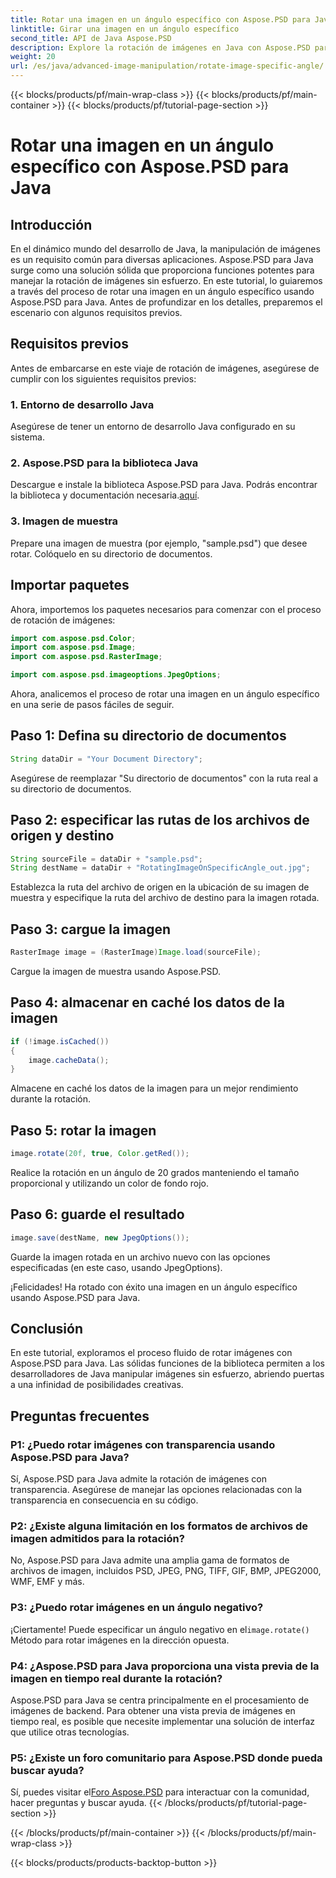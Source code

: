 ```yaml
---
title: Rotar una imagen en un ángulo específico con Aspose.PSD para Java
linktitle: Girar una imagen en un ángulo específico
second_title: API de Java Aspose.PSD
description: Explore la rotación de imágenes en Java con Aspose.PSD para Java. Gire imágenes sin esfuerzo en ángulos específicos.
weight: 20
url: /es/java/advanced-image-manipulation/rotate-image-specific-angle/
---
```


{{< blocks/products/pf/main-wrap-class >}}
{{< blocks/products/pf/main-container >}}
{{< blocks/products/pf/tutorial-page-section >}}

# Rotar una imagen en un ángulo específico con Aspose.PSD para Java

## Introducción

En el dinámico mundo del desarrollo de Java, la manipulación de imágenes es un requisito común para diversas aplicaciones. Aspose.PSD para Java surge como una solución sólida que proporciona funciones potentes para manejar la rotación de imágenes sin esfuerzo. En este tutorial, lo guiaremos a través del proceso de rotar una imagen en un ángulo específico usando Aspose.PSD para Java. Antes de profundizar en los detalles, preparemos el escenario con algunos requisitos previos.

## Requisitos previos

Antes de embarcarse en este viaje de rotación de imágenes, asegúrese de cumplir con los siguientes requisitos previos:

### 1. Entorno de desarrollo Java
Asegúrese de tener un entorno de desarrollo Java configurado en su sistema.

### 2. Aspose.PSD para la biblioteca Java
 Descargue e instale la biblioteca Aspose.PSD para Java. Podrás encontrar la biblioteca y documentación necesaria.[aquí](https://reference.aspose.com/psd/java/).

### 3. Imagen de muestra
Prepare una imagen de muestra (por ejemplo, "sample.psd") que desee rotar. Colóquelo en su directorio de documentos.

## Importar paquetes

Ahora, importemos los paquetes necesarios para comenzar con el proceso de rotación de imágenes:

```java
import com.aspose.psd.Color;
import com.aspose.psd.Image;
import com.aspose.psd.RasterImage;

import com.aspose.psd.imageoptions.JpegOptions;
```

Ahora, analicemos el proceso de rotar una imagen en un ángulo específico en una serie de pasos fáciles de seguir.

## Paso 1: Defina su directorio de documentos

```java
String dataDir = "Your Document Directory";
```

Asegúrese de reemplazar "Su directorio de documentos" con la ruta real a su directorio de documentos.

## Paso 2: especificar las rutas de los archivos de origen y destino

```java
String sourceFile = dataDir + "sample.psd";
String destName = dataDir + "RotatingImageOnSpecificAngle_out.jpg";
```

Establezca la ruta del archivo de origen en la ubicación de su imagen de muestra y especifique la ruta del archivo de destino para la imagen rotada.

## Paso 3: cargue la imagen

```java
RasterImage image = (RasterImage)Image.load(sourceFile);
```

Cargue la imagen de muestra usando Aspose.PSD.

## Paso 4: almacenar en caché los datos de la imagen

```java
if (!image.isCached())
{
    image.cacheData();
}
```

Almacene en caché los datos de la imagen para un mejor rendimiento durante la rotación.

## Paso 5: rotar la imagen

```java
image.rotate(20f, true, Color.getRed());
```

Realice la rotación en un ángulo de 20 grados manteniendo el tamaño proporcional y utilizando un color de fondo rojo.

## Paso 6: guarde el resultado

```java
image.save(destName, new JpegOptions());
```

Guarde la imagen rotada en un archivo nuevo con las opciones especificadas (en este caso, usando JpegOptions).

¡Felicidades! Ha rotado con éxito una imagen en un ángulo específico usando Aspose.PSD para Java.

## Conclusión

En este tutorial, exploramos el proceso fluido de rotar imágenes con Aspose.PSD para Java. Las sólidas funciones de la biblioteca permiten a los desarrolladores de Java manipular imágenes sin esfuerzo, abriendo puertas a una infinidad de posibilidades creativas.

## Preguntas frecuentes

### P1: ¿Puedo rotar imágenes con transparencia usando Aspose.PSD para Java?

Sí, Aspose.PSD para Java admite la rotación de imágenes con transparencia. Asegúrese de manejar las opciones relacionadas con la transparencia en consecuencia en su código.

### P2: ¿Existe alguna limitación en los formatos de archivos de imagen admitidos para la rotación?

No, Aspose.PSD para Java admite una amplia gama de formatos de archivos de imagen, incluidos PSD, JPEG, PNG, TIFF, GIF, BMP, JPEG2000, WMF, EMF y más.

### P3: ¿Puedo rotar imágenes en un ángulo negativo?

 ¡Ciertamente! Puede especificar un ángulo negativo en el`image.rotate()` Método para rotar imágenes en la dirección opuesta.

### P4: ¿Aspose.PSD para Java proporciona una vista previa de la imagen en tiempo real durante la rotación?

Aspose.PSD para Java se centra principalmente en el procesamiento de imágenes de backend. Para obtener una vista previa de imágenes en tiempo real, es posible que necesite implementar una solución de interfaz que utilice otras tecnologías.

### P5: ¿Existe un foro comunitario para Aspose.PSD donde pueda buscar ayuda?

 Sí, puedes visitar el[Foro Aspose.PSD](https://forum.aspose.com/c/psd/34) para interactuar con la comunidad, hacer preguntas y buscar ayuda.
{{< /blocks/products/pf/tutorial-page-section >}}

{{< /blocks/products/pf/main-container >}}
{{< /blocks/products/pf/main-wrap-class >}}

{{< blocks/products/products-backtop-button >}}

